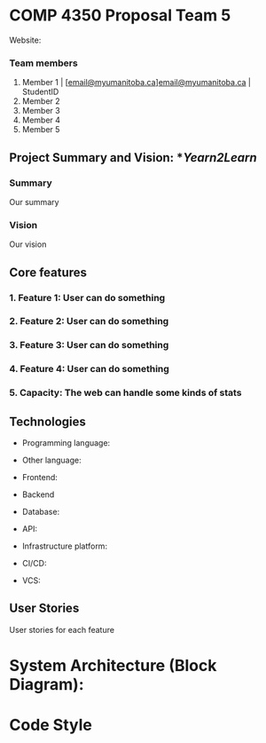 # COMP 4350 Proposal Team 5

Website:

### Team members

1. Member 1 | [email@myumanitoba.ca]email@myumanitoba.ca | StudentID
2. Member 2
3. Member 3
4. Member 4
5. Member 5

## Project Summary and Vision: **Yearn2Learn*

### **Summary**

Our summary

### Vision

Our vision

## Core features

### 1. Feature 1: User can **do something**

### 2. Feature 2: User can **do something**

### 3. Feature 3: User can **do something**

### 4. Feature 4: User can **do something**

### 5. Capacity: The web **can handle some kinds of stats**

## Technologies
- Programming language:
- Other language:
- Frontend:
- Backend

- Database:
- API:
- Infrastructure platform:
- CI/CD:
- VCS:

## User Stories

User stories for each feature

# System Architecture (Block Diagram):

# Code Style

